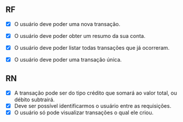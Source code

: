 ## RF

- [x] O usuário deve poder uma nova transação.
- [x] O usuário deve poder obter um resumo da sua conta.
- [x] O usuário deve poder listar todas transações que já ocorreram.
- [x] O usuário deve poder uma transação única.


## RN

- [x] A transação pode ser do tipo crédito que somará ao valor total, ou débito subtrairá.
- [x] Deve ser possível identificarmos o usuário entre as requisições.
- [x] O usuário só pode visualizar transações o qual ele criou.
